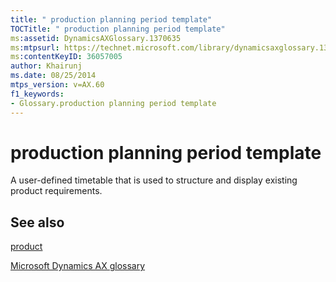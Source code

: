 ```yaml
---
title: " production planning period template"
TOCTitle: " production planning period template"
ms:assetid: DynamicsAXGlossary.1370635
ms:mtpsurl: https://technet.microsoft.com/library/dynamicsaxglossary.1370635(v=AX.60)
ms:contentKeyID: 36057005
author: Khairunj
ms.date: 08/25/2014
mtps_version: v=AX.60
f1_keywords:
- Glossary.production planning period template
---
```


# production planning period template

A user-defined timetable that is used to structure and display existing product requirements.

## See also

[product](product.md)

[Microsoft Dynamics AX glossary](glossary/microsoft-dynamics-ax-glossary.md)

  


